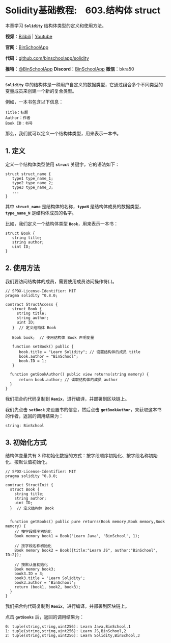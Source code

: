 # Solidity基础教程:&nbsp;&nbsp;&nbsp;&nbsp;603.结构体 struct

本章学习 **`Solidity`** 结构体类型的定义和使用方法。

**视频**：[Bilibili](https://#)  |  [Youtube](https://www.youtube.com/@BinSchoolApp)

**官网**：[BinSchoolApp](https://binschool.app)

**代码**：[github.com/binschoolapp/solidity](https://github.com/binschoolapp/solidity)

**推特**：[@BinSchoolApp](https://twitter.com/BinSchoolApp)    **Discord**：[BinSchoolApp](https://discord.gg/PB2YEvggWq)   **微信**：bkra50 

-----
**`Solidity`** 中的结构体是一种用户自定义的数据类型，它通过组合多个不同类型的变量成员来创建一个新的复合类型。

例如，一本书包含以下信息：

```solidity
Title：标题
Author：作者
Book ID：书号
```

那么，我们就可以定义一个结构体类型，用来表示一本书。

## 1.  定义

定义一个结构体类型使用 **`struct`** 关键字，它的语法如下：

```solidity
struct struct_name { 
   type1 type_name_1;
   type2 type_name_2;
   type3 type_name_3;
   ...
}
```

其中 **`struct_name`** 是结构体的名称，**`typeN`** 是结构体成员的数据类型，**`type_name_N`** 是结构体成员的名字。

比如，我们定义一个结构体类型 **`Book`**，用来表示一本书：

```solidity
struct Book { 
   string title;
   string author;
   uint ID;
}
```

## 2. 使用方法
我们要访问结构体的成员，需要使用成员访问操作符(.)。

```solidity
// SPDX-License-Identifier: MIT
pragma solidity ^0.8.0;

contract StructAccess {
   struct Book { 
     string title;
     string author;
     uint ID;
   }  // 定义结构体 Book

   Book book;  // 使用结构体 Book 声明变量

   function setBook() public {
      book.title = "Learn Solidity"; // 设置结构体的成员 title
      book.author = "BinSchool";
      book.ID = 1;
   }

  function getBookAuthor() public view returns(string memory) {
      return book.author; // 读取结构体的成员 author
  }
}
```

我们把合约代码复制到 **`Remix`**，进行编译，并部署到区块链上。

我们先点击 **`setBook`** 来设置书的信息，然后点击 **`getBookAuthor`**，来获取这本书的作者，返回的调用结果为：

```solidity
string: BinSchool
```

## 3. 初始化方式

结构体变量共有 3 种初始化数据的方式：按字段顺序初始化、按字段名称初始化、按默认值初始化。

```solidity
// SPDX-License-Identifier: MIT
pragma solidity ^0.8.0;

contract StructInit {
  struct Book { 
    string title;
    string author;
    uint ID;
  }  // 定义结构体 Book
 

  function getBooks() public pure returns(Book memory,Book memory,Book memory) {
    // 按字段顺序初始化
    Book memory book1 = Book('Learn Java', 'BinSchool', 1);

    // 按字段名称初始化
    Book memory book2 = Book({title:"Learn JS", author:"BinSchool", ID:2});

    // 按默认值初始化
    Book memory book3;
    book3.ID = 3;
    book3.title = 'Learn Solidity';
    book3.author = 'BinSchool';
    return (book1, book2, book3);
  }
}
```

我们把合约代码复制到 **`Remix`**，进行编译，并部署到区块链上。

点击 **`getBooks`** 后，返回的调用结果为：

```solidity
0: tuple(string,string,uint256): Learn Java,BinSchool,1
1: tuple(string,string,uint256): Learn JS,BinSchool,2
2: tuple(string,string,uint256): Learn Solidity,BinSchool,3
```